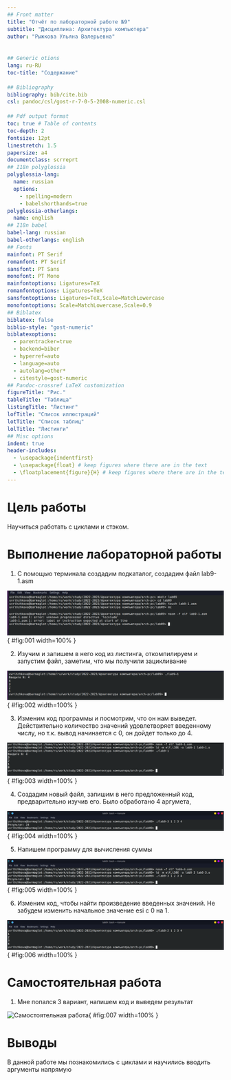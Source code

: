 ```yaml
---
## Front matter
title: "Отчёт по лабораторной работе №9"
subtitle: "Дисциплина: Архитектура компьютера"
author: "Рыжкова Ульяна Валерьевна"


## Generic otions
lang: ru-RU
toc-title: "Содержание"

## Bibliography
bibliography: bib/cite.bib
csl: pandoc/csl/gost-r-7-0-5-2008-numeric.csl

## Pdf output format
toc: true # Table of contents
toc-depth: 2
fontsize: 12pt
linestretch: 1.5
papersize: a4
documentclass: scrreprt
## I18n polyglossia
polyglossia-lang:
  name: russian
  options:
	- spelling=modern
	- babelshorthands=true
polyglossia-otherlangs:
  name: english
## I18n babel
babel-lang: russian
babel-otherlangs: english
## Fonts
mainfont: PT Serif
romanfont: PT Serif
sansfont: PT Sans
monofont: PT Mono
mainfontoptions: Ligatures=TeX
romanfontoptions: Ligatures=TeX
sansfontoptions: Ligatures=TeX,Scale=MatchLowercase
monofontoptions: Scale=MatchLowercase,Scale=0.9
## Biblatex
biblatex: false
biblio-style: "gost-numeric"
biblatexoptions:
  - parentracker=true
  - backend=biber
  - hyperref=auto
  - language=auto
  - autolang=other*
  - citestyle=gost-numeric
## Pandoc-crossref LaTeX customization
figureTitle: "Рис."
tableTitle: "Таблица"
listingTitle: "Листинг"
lofTitle: "Список иллюстраций"
lotTitle: "Список таблиц"
lolTitle: "Листинги"
## Misc options
indent: true
header-includes:
  - \usepackage{indentfirst}
  - \usepackage{float} # keep figures where there are in the text
  - \floatplacement{figure}{H} # keep figures where there are in the text
---
```


# Цель работы

Научиться работать с циклами и стэком.


# Выполнение лабораторной работы

1. С помощью терминала создадим подкаталог, создадим файл lab9-1.asm

![](image/1.png){ #fig:001 width=100% }

2. Изучим и запишем в него код из листинга, откомпилируем и запустим файл, заметим, что мы получили зацикливание

![](image/2.png){ #fig:002 width=100% }

3. Изменим код программы и посмотрим, что он нам выведет. Действительно количество значений удовлетворяет введенному числу, но т.к. вывод начинается с 0, он дойдет только до 4.

![](image/3.png){ #fig:003 width=100% }

4. Создадим новый файл, запишим в него предложенный код, предварительно изучив его. Было обработано 4 аргумета, 

![](image/4.png){ #fig:004 width=100% }

5. Напишем программу для вычисления суммы
    
![](image/5.png){ #fig:005 width=100% }

6. Изменим код, чтобы найти произведение введенных значений. Не забудем изменить начальное значение esi с 0 на 1.

![Умножение](image/6.png){ #fig:006 width=100% }


# Самостоятельная работа

1. Мне попался 3 вариант, напишем код и выведем результат 

![Самостоятельная работа](image/7.png){ #fig:007 width=100% }

# Выводы

В данной работе мы познакомились с циклами и научились вводить аргументы напрямую
